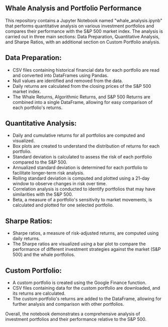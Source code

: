 ## Whale Analysis and Portfolio Performance

This repository contains a Jupyter Notebook named "whale_analysis.ipynb" that performs quantitative analysis on various investment portfolios and compares their performance with the S&P 500 market index. The analysis is carried out in three main sections: Data Preparation, Quantitative Analysis, and Sharpe Ratios, with an additional section on Custom Portfolio analysis.

## Data Preparation:
- CSV files containing historical financial data for each portfolio are read and converted into DataFrames using Pandas.
- Null values are identified and removed from the data.
- Daily returns are calculated from the closing prices of the S&P 500 market index.
- The Whale Returns, Algorithmic Returns, and S&P 500 Returns are combined into a single DataFrame, allowing for easy comparison of each portfolio's returns.

## Quantitative Analysis:
- Daily and cumulative returns for all portfolios are computed and visualized.
- Box plots are created to understand the distribution of returns for each portfolio.
- Standard deviation is calculated to assess the risk of each portfolio compared to the S&P 500.
- Annualized standard deviation is determined for each portfolio to facilitate longer-term risk analysis.
- Rolling standard deviation is computed and plotted using a 21-day window to observe changes in risk over time.
- Correlation analysis is conducted to identify portfolios that may have similarities with the S&P 500.
- Beta, a measure of a portfolio's sensitivity to market movements, is calculated and plotted for one selected portfolio.

## Sharpe Ratios:
- Sharpe ratios, a measure of risk-adjusted returns, are computed using daily returns.
- The Sharpe ratios are visualized using a bar plot to compare the performance of different investment strategies against the market (S&P 500) and the whale portfolios.

## Custom Portfolio:
- A custom portfolio is created using the Google Finance function.
- CSV files containing data for the custom portfolio are downloaded, and its returns are calculated.
- The custom portfolio's returns are added to the DataFrame, allowing for further analysis and comparison with other portfolios.

Overall, the notebook demonstrates a comprehensive analysis of investment portfolios and their performance relative to the S&P 500.
